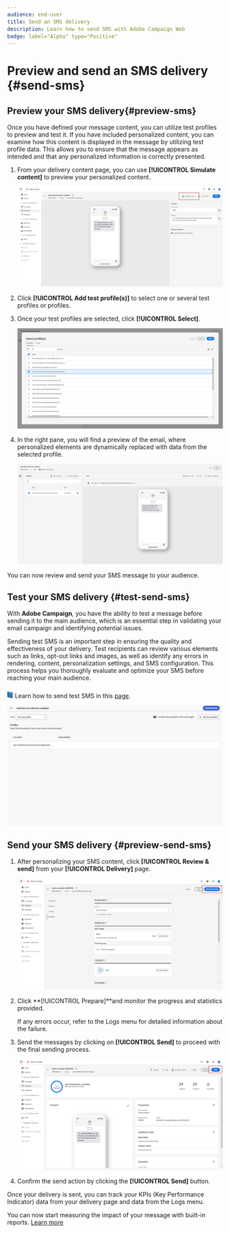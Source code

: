 ```yaml
---
audience: end-user
title: Send an SMS delivery
description: Learn how to send SMS with Adobe Campaign Web
badge: label="Alpha" type="Positive"
---
```

# Preview and send an SMS delivery {#send-sms}

## Preview your SMS delivery{#preview-sms}

Once you have defined your message content, you can utilize test profiles to preview and test it. If you have included personalized content, you can examine how this content is displayed in the message by utilizing test profile data. This allows you to ensure that the message appears as intended and that any personalized information is correctly presented.

1. From your delivery content page, you can use **[!UICONTROL Simulate content]** to preview your personalized content.

    ![](assets/sms_send_1.png)

1. Click **[!UICONTROL Add test profile(s)]** to select one or several test profiles or profiles.

1. Once your test profiles are selected, click **[!UICONTROL Select]**.

    ![](assets/sms_send_2.png)

1. In the right pane, you will find a preview of the email, where personalized elements are dynamically replaced with data from the selected profile.

    ![](assets/sms_send_3.png)

You can now review and send your SMS message to your audience.

## Test your SMS delivery {#test-send-sms}

With **Adobe Campaign**, you have the ability to test a message before sending it to the main audience, which is an essential step in validating your email campaign and identifying potential issues.

Sending test SMS is an important step in ensuring the quality and effectiveness of your delivery. Test recipients can review various elements such as links, opt-out links and images, as well as identify any errors in rendering, content, personalization settings, and SMS configuration. This process helps you thoroughly evaluate and optimize your SMS before reaching your main audience.

![](../assets/do-not-localize/book.png) Learn how to send test SMS in this [page](../preview-test/proofs.md).

![](assets/sms_send_6.png)

## Send your SMS delivery {#preview-send-sms}

1. After personalizing your SMS content, click **[!UICONTROL Review & send]** from your **[!UICONTROL Delivery]** page.

    ![](assets/sms_send_4.png)

1. Click **[!UICONTROL Prepare]**and monitor the progress and statistics provided. 

    If any errors occur, refer to the Logs menu for detailed information about the failure.

1. Send the messages by clicking on **[!UICONTROL Send]** to proceed with the final sending process.

    ![](assets/sms_send_5.png)

1. Confirm the send action by clicking the **[!UICONTROL Send]** button.

Once your delivery is sent, you can track your KPIs (Key Performance Indicator) data from your delivery page and data from the Logs menu.

You can now start measuring the impact of your message with built-in reports. [Learn more](../reporting/sms-report.md)




